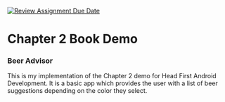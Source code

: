 [![Review Assignment Due Date](https://classroom.github.com/assets/deadline-readme-button-24ddc0f5d75046c5622901739e7c5dd533143b0c8e959d652212380cedb1ea36.svg)](https://classroom.github.com/a/s-Qk6o6I)
# Chapter 2 Book Demo

### Beer Advisor
This is my implementation of the Chapter 2 demo for Head First Android Development. It is a basic app which provides the user with a list of beer suggestions depending
on the color they select.
